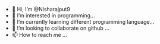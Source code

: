 - 👋 Hi, I’m @Nisharajput9
- 👀 I’m interested in programming...
- 🌱 I’m currently learning different programming language...
- 💞️ I’m looking to collaborate on github ...
- 📫 How to reach me ...

<!---
Nisharajput9/Nisharajput9 is a ✨ special ✨ repository because its `README.md` (this file) appears on your GitHub profile.
You can click the Preview link to take a look at your changes.
--->

